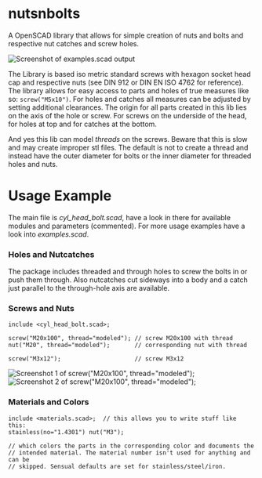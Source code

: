 nutsnbolts
==========

A OpenSCAD library that allows for simple creation of nuts and bolts and respective nut catches and screw holes.

![Screenshot of examples.scad output](http://i.imgur.com/f0snG.png)

The Library is based iso metric standard screws with hexagon socket head cap and respective nuts (see DIN 912 or DIN EN ISO 4762 for reference). The library allows for easy access to parts and holes of true measures like so: `screw("M5x10")`. For holes and catches all measures can be adjusted by setting additional clearances.
The origin for all parts created in this lib lies on the axis of the hole or screw. For screws on the underside of the head, for holes at top and for catches at the bottom.

And yes this lib can model *threads* on the screws. Beware that this is slow and may create improper stl files. The default is not to create a thread and instead have the outer diameter for bolts or the inner diameter for threaded holes and nuts.


Usage Example
=============
The main file is *cyl_head_bolt.scad*, have a look in there for available modules and parameters (commented).
For more usage examples have a look into *examples.scad*.


### Holes and Nutcatches
The package includes threaded and through holes to screw the bolts in or push them through.
Also nutcatches cut sideways into a body and a catch just parallel to the through-hole axis are available.

### Screws and Nuts
	include <cyl_head_bolt.scad>;

	screw("M20x100", thread="modeled"); // screw M20x100 with thread
	nut("M20", thread="modeled");       // corresponding nut with thread
			    
	screw("M3x12");                     // screw M3x12

![Screenshot 1 of screw("M20x100", thread="modeled");](http://i.imgur.com/tIFTW.png)
![Screenshot 2 of screw("M20x100", thread="modeled");](http://i.imgur.com/AfHBo.png)



### Materials and Colors


	include <materials.scad>;  // this allows you to write stuff like this:
	stainless(no="1.4301") nut("M3");

	// which colors the parts in the corresponding color and documents the
	// intended material. The material number isn't used for anything and can be
	// skipped. Sensual defaults are set for stainless/steel/iron.




